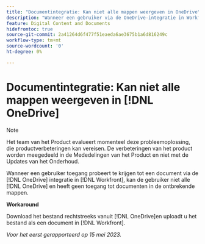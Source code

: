 ```yaml
---
title: "Documentintegratie: Kan niet alle mappen weergeven in OneDrive"
description: "Wanneer een gebruiker via de OneDrive-integratie in Workfront toegang probeert te krijgen tot een document, kan de gebruiker niet alle OneDrive-mappen zien en heeft hij geen toegang tot documenten in de ontbrekende mappen."
feature: Digital Content and Documents
hidefromtoc: true
source-git-commit: 2a41264d6f477f51eaeda6ae3675b1a6d816249c
workflow-type: tm+mt
source-wordcount: '0'
ht-degree: 0%

---
```



# Documentintegratie: Kan niet alle mappen weergeven in [!DNL OneDrive]

>[!NOTE]
>
>Het team van het Product evalueert momenteel deze probleemoplossing, die productverbeteringen kan vereisen. De verbeteringen van het product worden meegedeeld in de Mededelingen van het Product en niet met de Updates van het Onderhoud.

Wanneer een gebruiker toegang probeert te krijgen tot een document via de [!DNL OneDrive] integratie in [!DNL Workfront], kan de gebruiker niet alle [!DNL OneDrive] en heeft geen toegang tot documenten in de ontbrekende mappen.

**Workaround**

Download het bestand rechtstreeks vanuit [!DNL OneDrive]en uploadt u het bestand als een document in [!DNL Workfront].

_Voor het eerst gerapporteerd op 15 mei 2023._

